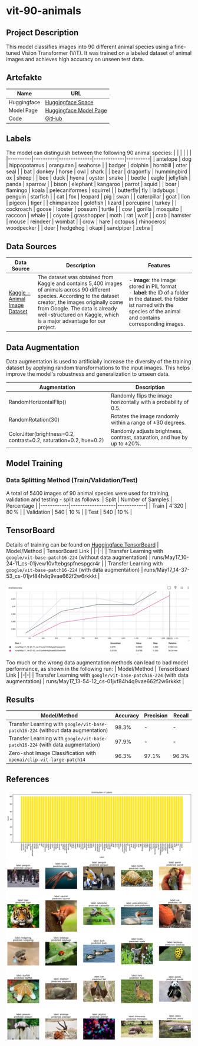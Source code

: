 # vit-90-animals

## Project Description
This model classifies images into 90 different animal species using a fine-tuned Vision Transformer (ViT). It was trained on a labeled dataset of animal images and achieves high accuracy on unseen test data.

## Artefakte
| Name | URL |
|-|-|
| Huggingface | [Huggingface Space](https://huggingface.co/spaces/maceythm/vit-90-animals) |
| Model Page | [Huggingface Model Page](https://huggingface.co/maceythm/vit-90-animals) |
| Code | [GitHub](https://github.com/maceythm/vit-90-animals) |

## Labels
The model can distinguish between the following 90 animal species:
|          |          |              |             |          |
|----------|----------|--------------|-------------|----------|
| antelope | dog         | hippopotamus | orangutan | seahorse |
| badger   | dolphin     | hornbill     | otter     | seal     |
| bat      | donkey      | horse        | owl       | shark    |
| bear     | dragonfly   | hummingbird  | ox        | sheep    |
| bee      | duck        | hyena        | oyster    | snake    |
| beetle   | eagle       | jellyfish    | panda     | sparrow  |
| bison    | elephant    | kangaroo     | parrot    | squid    |
| boar     | flamingo    | koala        | pelecaniformes | squirrel |
| butterfly| fly         | ladybugs     | penguin   | starfish |
| cat      | fox         | leopard      | pig       | swan     |
| caterpillar | goat     | lion         | pigeon    | tiger    |
| chimpanzee | goldfish  | lizard       | porcupine | turkey   |
| cockroach | goose      | lobster      | possum    | turtle   |
| cow      | gorilla     | mosquito     | raccoon   | whale    |
| coyote   | grasshopper | moth         | rat       | wolf     |
| crab     | hamster     | mouse        | reindeer  | wombat   |
| crow     | hare        | octopus      | rhinoceros| woodpecker |
| deer     | hedgehog    | okapi        | sandpiper | zebra    |

## Data Sources
| Data Source | Description | Features |
|-|-|-|
| [Kaggle - Animal Image Dataset](https://www.kaggle.com/datasets/iamsouravbanerjee/animal-image-dataset-90-different-animals) | The dataset was obtained from Kaggle and contains 5,400 images of animals across 90 different species. According to the dataset creator, the images originally come from Google. The data is already well-structured on Kaggle, which is a major advantage for our project. | - **image**: the image stored in PIL format<br> - **label**: the ID of a folder in the dataset. the folder ist named with the species of the animal and contains corresponding images.|

## Data Augmentation
Data augmentation is used to artificially increase the diversity of the training dataset by applying random transformations to the input images. This helps improve the model's robustness and generalization to unseen data.

| Augmentation             | Description                                                                                   |
|--------------------------|-----------------------------------------------------------------------------------------------|
| RandomHorizontalFlip()   | Randomly flips the image horizontally with a probability of 0.5.                              |
| RandomRotation(30)       | Rotates the image randomly within a range of ±30 degrees.                                     |
| ColorJitter(brightness=0.2, contrast=0.2, saturation=0.2, hue=0.2) | Randomly adjusts brightness, contrast, saturation, and hue by up to ±20%. |

## Model Training
### Data Splitting Method (Train/Validation/Test)
A total of 5400 images of 90 animal species were used for training, validation and testing - split as follows:
| Split      | Number of Samples | Percentage |
|------------|-------------------|------------|
| Train      | 4'320             | 80 %       |
| Validation | 540               | 10 %       |
| Test       | 540               | 10 %       |

## TensorBoard
Details of training can be found on [Huggingface TensorBoard](https://huggingface.co/maceythm/vit-90-animals/tensorboard)
| Model/Method | TensorBoard Link |
|-|-|
| Transfer Learning with `google/vit-base-patch16-224` (without data augmentation) | runs/May17_10-24-11_cs-01jvew10vftebgspfnespgcr4r |
| Transfer Learning with `google/vit-base-patch16-224` (with data augmentation) | runs/May17_14-37-53_cs-01jvf84h4q9vae662f2w6rkkkt |

![Model Accuracy](./doc/accuracy.png)

Too much or the wrong data augmentation methods can lead to bad model performance, as shown in the following run:
| Model/Method | TensorBoard Link |
|-|-|
| Transfer Learning with `google/vit-base-patch16-224` (with data augmentation) | runs/May17_13-54-12_cs-01jvf84h4q9vae662f2w6rkkkt |

## Results
| Model/Method | Accuracy | Precision | Recall |
|-|-|-|-|
| Transfer Learning with `google/vit-base-patch16-224` (without data augmentation) | 98.3% | - | - |
| Transfer Learning with `google/vit-base-patch16-224` (with data augmentation) | 97.9% | - | - |
| Zero-shot Image Classification with `openai/clip-vit-large-patch14` | 96.3% | 97.1% | 96.3% |

## References
![Label Distribution](./doc/label_distribution.png)
![Label Distribution](./doc/sample_prediction_transferlearning.png)

